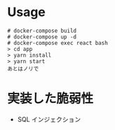 # Usage

```
# docker-compose build
# docker-compose up -d
# docker-compose exec react bash
> cd app
> yarn install
> yarn start
あとはノリで

```


# 実装した脆弱性
- SQL インジェクション